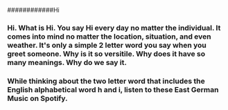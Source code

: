 ############Hi

### Hi. What is Hi. You say Hi every day no matter the individual. It comes into mind no matter the location, situation, and even weather. It's only a simple 2 letter word you say when you greet someone. Why is it so versitile. Why does it have so many meanings. Why do we say it.
### While thinking about the two letter word that includes the English alphabetical word h and i, listen to these East German Music on Spotify.

<!--
**330i/330i** is a ✨ _special_ ✨ repository because its `README.md` (this file) appears on your GitHub profile.
